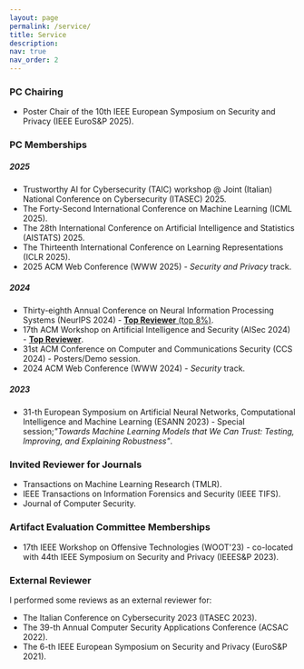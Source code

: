 ```yaml
---
layout: page
permalink: /service/
title: Service
description:
nav: true
nav_order: 2
---
```

### PC Chairing

- Poster Chair of the 10th IEEE European Symposium on Security and Privacy (IEEE EuroS&P 2025).

### PC Memberships

##### 2025
- Trustworthy AI for Cybersecurity (TAIC) workshop @ Joint (Italian) National Conference on Cybersecurity (ITASEC) 2025.
- The Forty-Second International Conference on Machine Learning (ICML 2025).
- The 28th International Conference on Artificial Intelligence and Statistics (AISTATS) 2025.
- The Thirteenth International Conference on Learning Representations (ICLR 2025).
- 2025 ACM Web Conference (WWW 2025) - *Security and Privacy* track.

##### 2024
- Thirty-eighth Annual Conference on Neural Information Processing Systems (NeurIPS 2024) - [**Top Reviewer** (top 8%)](https://neurips.cc/Conferences/2024/ProgramCommittee#top-reviewers).
- 17th ACM Workshop on Artificial Intelligence and Security (AISec 2024) - [**Top Reviewer**](https://aisec.cc/#committee).
- 31st ACM Conference on Computer and Communications Security (CCS 2024) - Posters/Demo session.
- 2024 ACM Web Conference (WWW 2024) - *Security* track.

##### 2023
- 31-th European Symposium on Artificial Neural Networks, Computational Intelligence and Machine Learning (ESANN 2023) - Special session;*"Towards Machine Learning Models that We Can Trust: Testing, Improving, and Explaining Robustness"*.

### Invited Reviewer for Journals

- Transactions on Machine Learning Research (TMLR).
- IEEE Transactions on Information Forensics and Security (IEEE TIFS).
- Journal of Computer Security.

### Artifact Evaluation Committee Memberships

- 17th IEEE Workshop on Offensive Technologies (WOOT'23) - co-located with 44th IEEE Symposium on
Security and Privacy (IEEES&P 2023).

### External Reviewer

I performed some reviews as an external reviewer for:

- The Italian Conference on Cybersecurity 2023 (ITASEC 2023).
- The 39-th Annual Computer Security Applications Conference (ACSAC 2022).
- The 6-th IEEE European Symposium on Security and Privacy (EuroS&P 2021).

